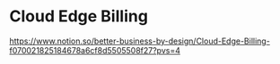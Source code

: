 # Cloud Edge Billing

https://www.notion.so/better-business-by-design/Cloud-Edge-Billing-f070021825184678a6cf8d5505508f27?pvs=4
